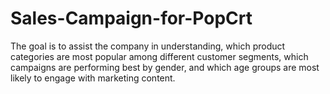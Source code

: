# Sales-Campaign-for-PopCrt
The goal is to assist the company in understanding, which product categories are most popular among different customer segments, which campaigns are performing best by gender, and which age groups are most likely to engage with marketing content.
